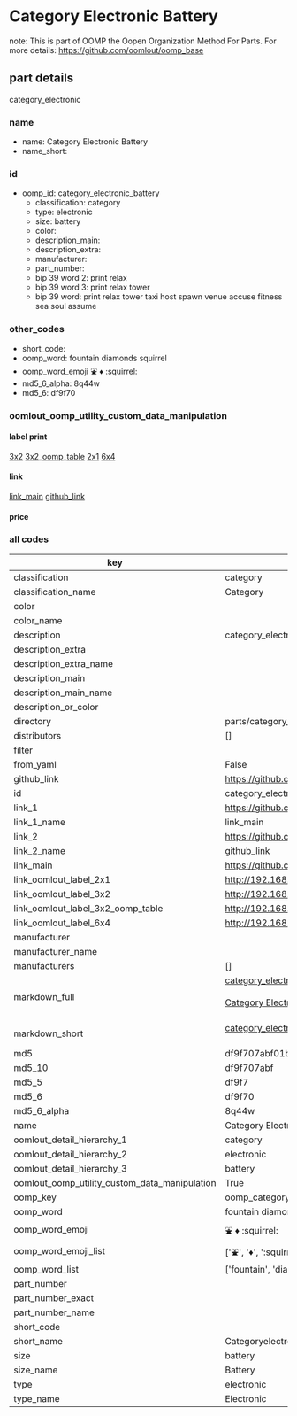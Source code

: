 # Category Electronic Battery  

note: This is part of OOMP the Oopen Organization Method For Parts. For more details: https://github.com/oomlout/oomp_base

##  part details



category_electronic

### name
* name: Category Electronic Battery
* name_short: 
### id
* oomp_id: category_electronic_battery
  * classification: category
  * type: electronic
  * size: battery
  * color: 
  * description_main: 
  * description_extra: 
  * manufacturer: 
  * part_number: 
  * bip 39 word 2: print relax
  * bip 39 word 3: print relax tower
  * bip 39 word: print relax tower taxi host spawn venue accuse fitness sea soul assume

### other_codes
* short_code: 
* oomp_word: fountain diamonds squirrel
* oomp_word_emoji :fountain: :diamonds: :squirrel:
* md5_6_alpha: 8q44w
* md5_6: df9f70






### oomlout_oomp_utility_custom_data_manipulation
#### label print
[3x2](http://192.168.1.245:1112/?label=oomp%208q44w)
[3x2_oomp_table](http://192.168.1.107:1112/?label=oomp%208q44w)
[2x1](http://192.168.1.242:1112/?label=oomp%208q44w)
[6x4](http://192.168.1.55:1112/?label=oomp%208q44w)    

#### link

[link_main](https://github.com/oomlout/oomlout_oomp_current_version_messy/tree/main/parts/category_electronic_battery) [github_link](https://github.com/oomlout/oomlout_oomp_part_src/tree/main/parts/category_electronic_battery)                             

#### price







### all codes 
| key | value |  
| --- | --- |  
| classification | category |  
| classification_name | Category |  
| color |  |  
| color_name |  |  
| description | category_electronic |  
| description_extra |  |  
| description_extra_name |  |  
| description_main |  |  
| description_main_name |  |  
| description_or_color |   |  
| directory | parts/category_electronic_battery |  
| distributors | [] |  
| filter |  |  
| from_yaml | False |  
| github_link | https://github.com/oomlout/oomlout_oomp_part_src/tree/main/parts/category_electronic_battery |  
| id | category_electronic_battery |  
| link_1 | https://github.com/oomlout/oomlout_oomp_current_version_messy/tree/main/parts/category_electronic_battery |  
| link_1_name | link_main |  
| link_2 | https://github.com/oomlout/oomlout_oomp_part_src/tree/main/parts/category_electronic_battery |  
| link_2_name | github_link |  
| link_main | https://github.com/oomlout/oomlout_oomp_current_version_messy/tree/main/parts/category_electronic_battery |  
| link_oomlout_label_2x1 | http://192.168.1.242:1112/?label=oomp%208q44w |  
| link_oomlout_label_3x2 | http://192.168.1.245:1112/?label=oomp%208q44w |  
| link_oomlout_label_3x2_oomp_table | http://192.168.1.107:1112/?label=oomp%208q44w |  
| link_oomlout_label_6x4 | http://192.168.1.55:1112/?label=oomp%208q44w |  
| manufacturer |  |  
| manufacturer_name |  |  
| manufacturers | [] |  
| markdown_full | [category_electronic_battery](https://github.com/oomlout/oomlout_oomp_current_version_messy/tree/main/parts/category_electronic_battery)<br>[](https://github.com/oomlout/oomlout_oomp_current_version_messy/tree/main/parts/category_electronic_battery)<br>[Category Electronic Battery](https://github.com/oomlout/oomlout_oomp_current_version_messy/tree/main/parts/category_electronic_battery)<br><br> |  
| markdown_short | [category_electronic_battery](https://github.com/oomlout/oomlout_oomp_current_version_messy/tree/main/parts/category_electronic_battery)<br><br> |  
| md5 | df9f707abf01be4f42b70de7cc6d4556 |  
| md5_10 | df9f707abf |  
| md5_5 | df9f7 |  
| md5_6 | df9f70 |  
| md5_6_alpha | 8q44w |  
| name | Category Electronic Battery |  
| oomlout_detail_hierarchy_1 | category |  
| oomlout_detail_hierarchy_2 | electronic |  
| oomlout_detail_hierarchy_3 | battery |  
| oomlout_oomp_utility_custom_data_manipulation | True |  
| oomp_key | oomp_category_electronic_battery |  
| oomp_word | fountain diamonds squirrel |  
| oomp_word_emoji | :fountain: :diamonds: :squirrel: |  
| oomp_word_emoji_list | [':fountain:', ':diamonds:', ':squirrel:'] |  
| oomp_word_list | ['fountain', 'diamonds', 'squirrel'] |  
| part_number |  |  
| part_number_exact |  |  
| part_number_name |  |  
| short_code |  |  
| short_name | Categoryelectronic |  
| size | battery |  
| size_name | Battery |  
| type | electronic |  
| type_name | Electronic |  
